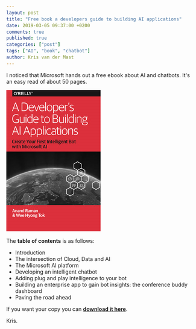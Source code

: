 ```yaml
---
layout: post
title: "Free book a developers guide to building AI applications"
date: 2019-03-05 09:37:00 +0200
comments: true
published: true
categories: ["post"]
tags: ["AI", "book", "chatbot"]
author: Kris van der Mast
---
```

I noticed that Microsoft hands out a free ebook about AI and chatbots. It's an easy read of about 50 pages.

![AI book](/images/ai-book.png)

The __table of contents__ is as follows:  

* Introduction
* The intersection of Cloud, Data and AI
* The Microsoft AI platform
* Developing an intelligent chatbot
* Adding plug and play intelligence to your bot
* Building an enterprise app to gain bot insights: the conference buddy dashboard
* Paving the road ahead

If you want your copy you can [__download it here__](https://info.microsoft.com/ww-landing-ai-developers-bot-ebook.html?wt.mc_id=AID723408_QSG_SCL_321411).

Kris.